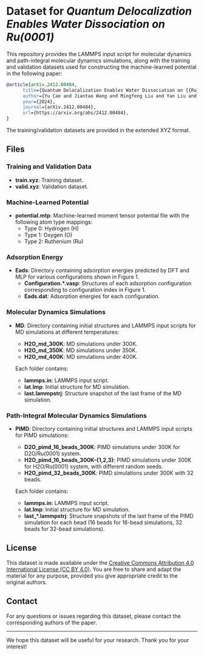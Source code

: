 # Dataset for *Quantum Delocalization Enables Water Dissociation on Ru(0001)*

This repository provides the LAMMPS input script for molecular dynamics and path-integral molecular dynamics simulations, along with the training and validation datasets used for constructing the machine-learned potential in the following paper:

```bibtex
@article{arXiv.2412.00484,
      title={Quantum Delocalization Enables Water Dissociation on {{Ru}}(0001)}, 
      author={Yu Cao and Jiantao Wang and Mingfeng Liu and Yan Liu and Hui Ma and Cesare Franchini and Yan Sun and Georg Kresse and Xing-Qiu Chen and Peitao Liu},
      year={2024},
      journal={arXiv.2412.00484},
      url={https://arxiv.org/abs/2412.00484}, 
}
```

The training/validation datasets are provided in the extended XYZ format.

## Files

### Training and Validation Data
- **train.xyz**: Training dataset.
- **valid.xyz**: Validation dataset.

### Machine-Learned Potential
- **potential.mtp**: Machine-learned moment tensor potential file with the following atom type mappings:
  - Type 0: Hydrogen (H)
  - Type 1: Oxygen (O)
  - Type 2: Ruthenium (Ru)

### Adsorption Energy
- **Eads**: Directory containing adsorption energies predicted by DFT and MLP for various configurations shown in Figure 1.
  - **Configuration.*.vasp**: Structures of each adsorption configuration corresponding to configuration index in Figure 1.
  - **Eads.dat**: Adsorption energies for each configuration. 

### Molecular Dynamics Simulations
- **MD**: Directory containing initial structures and LAMMPS input scripts for MD simulations at different temperatures:
  - **H2O_md_300K**: MD simulations under 300K.
  - **H2O_md_350K**: MD simulations under 350K.
  - **H2O_md_400K**: MD simulations under 400K.

  Each folder contains:
  - **lammps.in**: LAMMPS input script. 
  - **lat.lmp**: Initial structure for MD simulation.
  - **last.lammpstrj**: Structure snapshot of the last frame of the MD simulation. 

### Path-Integral Molecular Dynamics Simulations
- **PIMD**: Directory containing initial structures and LAMMPS input scripts for PIMD simulations:
  - **D2O_pimd_16_beads_300K**: PIMD simulations under 300K for D2O/Ru(0001) system. 
  - **H2O_pimd_16_beads_300K-{1,2,3}**: PIMD simulations under 300K for H2O/Ru(0001) system, with different random seeds.
  - **H2O_pimd_32_beads_300K**: PIMD simulations under 300K with 32 beads.

  Each folder contains:
  - **lammps.in**: LAMMPS input script. 
  - **lat.lmp**: Initial structure for MD simulation.
  - **last_\*.lammpstrj**: Structure snapshots of the last frame of the PIMD simulation for each bead (16 beads for 16-bead simulations, 32 beads for 32-bead simulations).

## License

This dataset is made available under the [Creative Commons Attribution 4.0 International License (CC BY 4.0)](https://creativecommons.org/licenses/by/4.0/). You are free to share and adapt the material for any purpose, provided you give appropriate credit to the original authors.

## Contact

For any questions or issues regarding this dataset, please contact the corresponding authors of the paper.

---

We hope this dataset will be useful for your research. Thank you for your interest!
